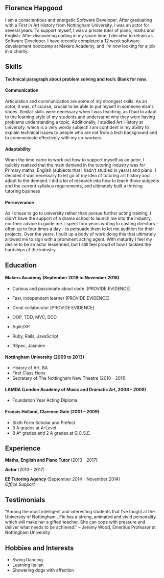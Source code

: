 ## Florence Hapgood

I am a conscientious and energetic Software Developer. After graduating with a First in Art History from Nottingham University, I was an actor for several years. To support myself, I was a private tutor of piano, maths and English. After discovering coding in my spare time, I decided to retrain as Software Developer. I have recently completed a 12 week software development bootcamp at Makers Academy, and I’m now looking for a job in a charity. 

## Skills

#### Technical paragraph about problem solving and tech: Blank for now.

#### Communication

Articulation and communication are some of my strongest skills. As an actor, it was, of course, crucial to be able to put myself in someone else's shoes. Similar skills were necessary when I was teaching, as I had to adapt to the learning style of my students and understand why they were having problems understanding a topic. Additionally, I studied Art History at university, which is a very wordy subject! I am confident in my ability to explain technical issues to people who are not from a tech background and to communicate effectively with my co-workers. 

#### Adaptability

When the time came to work out how to support myself as an actor, I quickly realised that the main demand in the tutoring industry was for Primary maths, English (subjects that I hadn’t studied in years) and piano. I decided it was necessary to let go of my idea of tutoring art history and adapt to the demand. I did a lot of research into how to teach those subjects and the current syllabus requirements, and ultimately built a thriving tutoring business 

#### Perseverance 

As I chose to go to university rather than pursue further acting training, I didn’t have the support of a drama school to launch me into the industry, nor their advice to guide me. I spent four years writing to casting directors – often up to four times a day - to persuade them to let me audition for their projects. Over the years, I built up a body of work doing this that ultimately allowed me to sign with a prominent acting agent. With maturity I feel my desire to be an actor lessenned, but I still feel proud of how I tackled the hardships of the industry. 

## Education

#### Makers Academy (September 2018 to November 2018)

- Curious and passionate about code. [PROVIDE EVIDENCE]
- Fast, independent learner [PROVIDE EVIDENCE]
- Great collaborator [PROVIDE EVIDENCE]

- OOP, TDD, MVC, DDD
- Agile/XP
- Ruby, Rails, JavaScript
- RSpec, Jasmine

#### Nottingham University (2009 to 2013)

- History of Art, BA
- First Class Hons
- Secretary of The Nottingham New Theatre (2010 - 2011)

#### LAMDA (London Academy of Music and Dramatic Art, 2008 – 2009)
- Foundation Year Acting Diploma

#### Francis Holland, Clarence Gate (2001 – 2009)

- Sixth Form Scholar and Prefect
-	3 A grades at A-Level
-	8 A* grades and 2 A grades at G.C.S.E.

## Experience

**Maths, English and Piano Tutor** (2013 - 2017) 

**Actor** (2013 - 2017)   

**EE Tutoring Agency** (September 2014 - November 2014)    
*Office Support*  

## Testimonials

“Among the most intelligent and interesting students that I’ve taught at the University of Nottingham…Flo has a strong, animated and vivid personality which will make her a gifted teacher. She can cope with pressure and deliver what needs to be achieved.” – Jeremy Wood, Emeritus Professor at Nottingham University

## Hobbies and Interests

-	Swing Dancing
-	Learning Italian 
-	Showering dogs with affection
